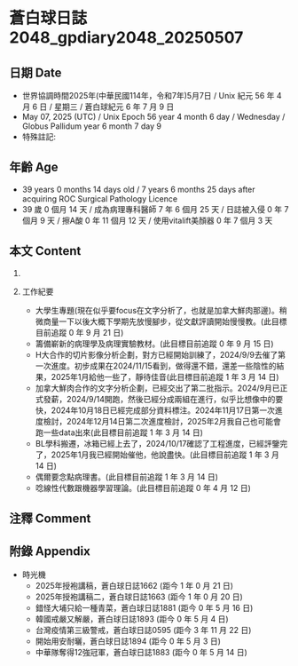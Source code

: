 [_metadata_:encoding]: - "utf-8"
[_metadata_:language]: - "zh-Hant-TW"
[_metadata_:fileformat]: - "markdown"
[_metadata_:MIME_type]: - "text/plain"
[_metadata_:markdown_version]: - "commonmark version 0.30"
[_metadata_:markdown_spec]: - "https://spec.commonmark.org/0.30/"

# 蒼白球日誌2048_gpdiary2048_20250507 #

## 日期 Date ##

* 世界協調時間2025年(中華民國114年，令和7年)5月7日 / Unix 紀元 56 年 4 月 6 日 / 星期三 / 蒼白球紀元 6 年 7 月 9 日
* May 07, 2025 (UTC) / Unix Epoch 56 year 4 month 6 day / Wednesday / Globus Pallidum year 6 month 7 day 9
* 特殊註記:

## 年齡 Age ##

* 39 years 0 months 14 days old / 7 years 6 months 25 days after acquiring ROC Surgical Pathology Licence
* 39 歲 0 個月 14 天 / 成為病理專科醫師 7 年 6 個月 25 天 / 日誌被入侵 0 年 7 個月 9 天 / 擦A酸 0 年 11 個月 12 天 / 使用vitalift美顏器 0 年 7 個月 3 天

## 本文 Content ##

1. 

2. 工作紀要

    - 大學生專題(現在似乎要focus在文字分析了，也就是加拿大鮮肉那邊)。稍微商量一下以後大概下學期先放慢腳步，從文獻評讀開始慢慢教。(此目標目前追蹤 0 年 9 月 21 日)
    - 籌備嶄新的病理學及病理實驗教材。(此目標目前追蹤 0 年 9 月 15 日)
    - H大合作的切片影像分析企劃，對方已經開始訓練了，2024/9/9去催了第一次進度。初步成果在2024/11/15看到，做得還不錯，還差一些陰性的結果，2025年1月給他一些了，靜待佳音(此目標目前追蹤 1 年 3 月 14 日)
    - 加拿大鮮肉合作的文字分析企劃，已經交出了第二批指示。2024/9月已正式發薪，2024/9/14開跑，然後已經分成兩組在進行，似乎比想像中的要快，2024年10月18日已經完成部分資料標注。2024年11月17日第一次進度檢討，2024年12月14日第二次進度檢討，2025年2月我自己也可能會跑一些data出來(此目標目前追蹤 1 年 3 月 14 日)
    - BL學科搬遷，冰箱已經上去了，2024/10/17確認了工程進度，已經評鑒完了，2025年1月我已經開始催他，他說盡快。(此目標目前追蹤 1 年 3 月 14 日)
    - 偶爾要念點病理書。(此目標目前追蹤 1 年 3 月 14 日)
    - 唸線性代數跟機器學習理論。(此目標目前追蹤 0 年 4 月 12 日)

## 注釋 Comment ##


## 附錄 Appendix ##

* 時光機
    - 2025年授袍講稿，蒼白球日誌1662 (距今 1 年 0 月 21 日)
    - 2025年授袍講稿二，蒼白球日誌1663 (距今 1 年 0 月 20 日)
    - 錯怪大埔只給一種青菜，蒼白球日誌1881 (距今 0 年 5 月 16 日)
    - 韓國戒嚴又解嚴，蒼白球日誌1893 (距今 0 年 5 月 4 日)
    - 台灣疫情第三級警戒，蒼白球日誌0595 (距今 3 年 11 月 22 日)
    - 開始用安耐曬，蒼白球日誌1894 (距今 0 年 5 月 3 日)
    - 中華隊奪得12強冠軍，蒼白球日誌1883 (距今 0 年 5 月 14 日)
